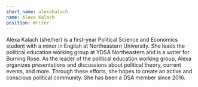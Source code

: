 ```yaml
---
short_name: alexakalach
name: Alexa Kalach
position: Writer
---
```

Alexa Kalach (she/her) is a first-year Political Science and Economics student with a minor in English at Northeastern University. She leads the political education working group at YDSA Northeastern and is a writer for Burning Rose. 
As the leader of the political education working group, Alexa organizes presentations and discussions about political theory, current events, and more. Through these efforts, she hopes to create an active and conscious political community. She has been a DSA member since 2016. 
